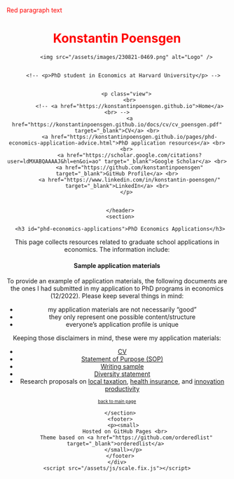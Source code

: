 <html lang="en-US">
  
  
  <body>
    
  <p style="color:#FF0000";>Red paragraph text</p>
    <div class="wrapper">
      <header>
        <h1><a style="color:#FF0000";>Konstantin Poensgen</a></h1>

        
          <img src="/assets/images/230821-0469.png" alt="Logo" />
        

        <!-- <p>PhD student in Economics at Harvard University</p> -->

        
          <p class="view">
            <br>
            <!-- <a href="https://konstantinpoensgen.github.io">Home</a> <br> -->
            <a href="https://konstantinpoensgen.github.io/docs/cv/cv_poensgen.pdf" target="_blank">CV</a> <br>
            <a href="https://konstantinpoensgen.github.io/pages/phd-economics-application-advice.html">PhD application resources</a> <br>
            <br>  
            <a href="https://scholar.google.com/citations?user=ldMXABQAAAAJ&hl=en&oi=ao" target="_blank">Google Scholar</a> <br>
            <a href="https://github.com/konstantinpoensgen" target="_blank">GitHub Profile</a> <br>
            <a href="https://www.linkedin.com/in/konstantin-poensgen/" target="_blank">LinkedIn</a> <br>
          </p>
        
      
      </header>
      <section>

      <h3 id="phd-economics-applications">PhD Economics Applications</h3>

<p>This page collects resources related to graduate school applications in economics. The information include:</p>

<h4 id="sample-application-materials">Sample application materials</h4>

<p>To provide an example of application materials, the following documents are the ones I had submitted in my application to PhD programs in economics (12/2022). Please keep several things in mind:</p>
<ul>
  <li>my application materials are not necessarily “good”</li>
  <li>they only represent one possible content/structure</li>
  <li>everyone’s application profile is unique</li>
</ul>

<p>Keeping those disclaimers in mind, these were my application materials:</p>
<ul>
  <li><a href="/docs/phd_applications/cv_poensgen_phd.pdf">CV</a></li>
  <li><a href="/docs/phd_applications/poensgen_sop_harvard_econ.pdf">Statement of Purpose (SOP)</a></li>
  <li><a href="/docs/phd_applications/poensgen_writingsample.pdf">Writing sample</a></li>
  <li><a href="/docs/phd_applications/Poensgen_DiversityStatement_GAIN.pdf">Diversity statement</a></li>
  <li>Research proposals on <a href="/docs/phd_applications/poensgen_markettaxation_proposal.pdf">local taxation</a>, <a href="/docs/phd_applications/poensgen_MPHI_proposal.pdf">health insurance</a>, and <a href="/docs/phd_applications/poensgen_rdduplication_proposal.pdf">innovation productivity</a></li>
</ul>

<p><a href="https://konstantinpoensgen.github.io/"><font size="1"> back to main page </font></a></p>


      </section>
      <footer>
        <p><small>
          Hosted on GitHub Pages <br> 
          Theme based on <a href="https://github.com/orderedlist" target="_blank">orderedlist</a> 
        </small></p>
      </footer>
    </div>
    <script src="/assets/js/scale.fix.js"></script>
  </body>
</html>
